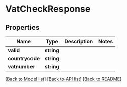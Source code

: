 # VatCheckResponse

## Properties
Name | Type | Description | Notes
------------ | ------------- | ------------- | -------------
**valid** | **string** |  | 
**countrycode** | **string** |  | 
**vatnumber** | **string** |  | 

[[Back to Model list]](../README.md#documentation-for-models) [[Back to API list]](../README.md#documentation-for-api-endpoints) [[Back to README]](../README.md)



